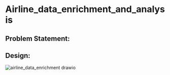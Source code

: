 # Airline_data_enrichment_and_analysis

## Problem Statement:

## Design:

![airline_data_enrichment drawio](https://github.com/DS-v/Airline_data_enrichment_and_analysis/assets/59478620/32f5be4d-53b1-4ae9-972f-6f80b7c08e60)


